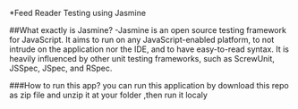 *Feed Reader Testing using Jasmine

##What exactly is Jasmine?
-Jasmine is an open source testing framework for JavaScript. It aims to run on any JavaScript-enabled platform, to not intrude on the application nor the IDE, and to have easy-to-read syntax. It is heavily influenced by other unit testing frameworks, such as ScrewUnit, JSSpec, JSpec, and RSpec.

					

###How to run this app?
you can run this application by download this repo as zip file 
and unzip it at your folder ,then run it localy
